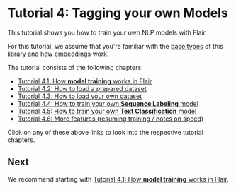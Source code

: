 # Tutorial 4: Tagging your own Models

This tutorial shows you how to train your own NLP models with Flair. 

For this tutorial, we assume that you're familiar with the [base types](/resources/docs/TUTORIAL_BASICS.md) of this
library and how [embeddings](/resources/docs/TUTORIAL_EMBEDDINGS_OVERVIEW.md) work. 

The tutorial consists of the following chapters:

* [Tutorial 4.1: How **model training** works in Flair](/resources/docs/TUTORIAL_TRAINING_MODELS.md) 
* [Tutorial 4.2: How to load a prepared dataset](/resources/docs/TUTORIAL_CORPUS_PREPARED.md) 
* [Tutorial 4.3: How to load your own dataset](/resources/docs/TUTORIAL_CORPUS_CUSTOM.md) 
* [Tutorial 4.4: How to train your own **Sequence Labeling** model](/resources/docs/TUTORIAL_TRAINING_SEQUENCE_LABELER.md) 
* [Tutorial 4.5: How to train your own **Text Classification** model](/resources/docs/TUTORIAL_TRAINING_TEXT_CLASSIFIER.md)
* [Tutorial 4.6: More features (resuming training / notes on speed)](/resources/docs/TUTORIAL_TRAINING_MORE.md)  

Click on any of these above links to look into the respective tutorial chapters. 

## Next

We recommend starting 
with [Tutorial 4.1: How **model training** works in Flair](/resources/docs/TUTORIAL_TRAINING_MODELS.md).
